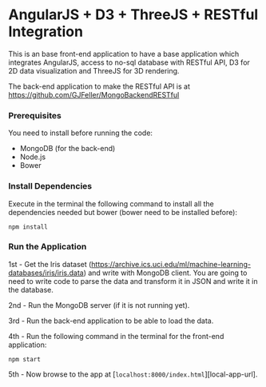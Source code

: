 # AngularJS + D3 + ThreeJS + RESTful Integration

This is an base front-end application to have a base application which integrates AngularJS, access to no-sql database with RESTful API, D3 for 2D data visualization and ThreeJS for 3D rendering. 

The back-end application to make the RESTful API is at https://github.com/GJFeller/MongoBackendRESTful


### Prerequisites

You need to install before running the code:

- MongoDB (for the back-end)
- Node.js
- Bower

### Install Dependencies

Execute in the terminal the following command to install all the dependencies needed but bower (bower need to be installed before):

```
npm install
```

### Run the Application

1st - Get the Iris dataset (https://archive.ics.uci.edu/ml/machine-learning-databases/iris/iris.data) and write with MongoDB client. You are going to need to write code to parse the data and transform it in JSON and write it in the database.

2nd - Run the MongoDB server (if it is not running yet).

3rd - Run the back-end application to be able to load the data.

4th - Run the following command in the terminal for the front-end application:

```
npm start
```

5th - Now browse to the app at [`localhost:8000/index.html`][local-app-url].


